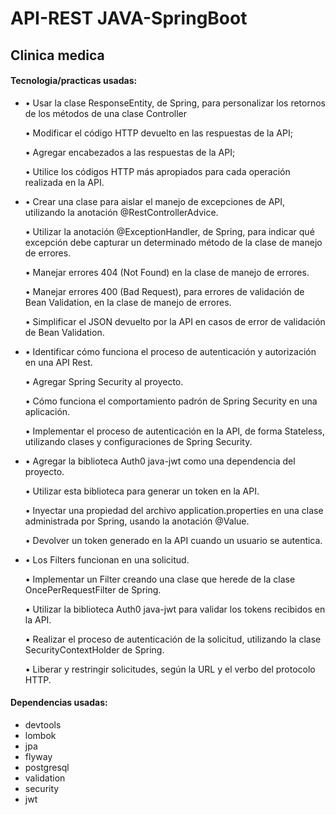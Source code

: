 #  API-REST JAVA-SpringBoot
## Clinica medica

#### Tecnologia/practicas usadas:

- •	Usar la clase ResponseEntity, de Spring, para personalizar los retornos de los métodos de una clase Controller

  •	Modificar el código HTTP devuelto en las respuestas de la API;

  •	Agregar encabezados a las respuestas de la API;

  •	Utilice los códigos HTTP más apropiados para cada operación realizada en la API.
  

- •	Crear una clase para aislar el manejo de excepciones de API, utilizando la anotación @RestControllerAdvice.
  
  •	Utilizar la anotación @ExceptionHandler, de Spring, para indicar qué excepción debe capturar un determinado método de la clase de manejo de errores.
  
  •	Manejar errores 404 (Not Found) en la clase de manejo de errores.
  
  •	Manejar errores 400 (Bad Request), para errores de validación de Bean Validation, en la clase de manejo de errores.
  
  •	Simplificar el JSON devuelto por la API en casos de error de validación de Bean Validation.
  

- •	Identificar cómo funciona el proceso de autenticación y autorización en una API Rest.

  •	Agregar Spring Security al proyecto.
  
  •	Cómo funciona el comportamiento padrón de Spring Security en una aplicación.
  
  •	Implementar el proceso de autenticación en la API, de forma Stateless, utilizando clases y configuraciones de Spring Security.
  

- •	Agregar la biblioteca Auth0 java-jwt como una dependencia del proyecto.
  
  •	Utilizar esta biblioteca para generar un token en la API.
  
  •	Inyectar una propiedad del archivo application.properties en una clase administrada por Spring, usando la anotación @Value.
  
  •	Devolver un token generado en la API cuando un usuario se autentica.
  

- •	Los Filters funcionan en una solicitud.
  
  •	Implementar un Filter creando una clase que herede de la clase OncePerRequestFilter de Spring.
  
  •	Utilizar la biblioteca Auth0 java-jwt para validar los tokens recibidos en la API.
  
  •	Realizar el proceso de autenticación de la solicitud, utilizando la clase SecurityContextHolder de Spring.
  
  •	Liberar y restringir solicitudes, según la URL y el verbo del protocolo HTTP.

#### Dependencias usadas:
  -  devtools
  -  lombok
  -  jpa
  -  flyway
  -  postgresql
  -  validation
  -  security
  -  jwt
